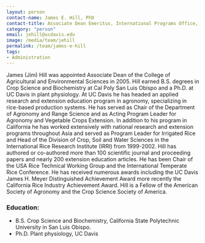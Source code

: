 ```yaml
---
layout: person
contact-name: James E. Hill, PhD
contact-title: Associate Dean Emeritus, International Programs Office, College of Agricultural and Environmental Sciences<br>Rice Specialist, CE Extension
category: "person"
email: jehill@ucdavis.edu
image: /media/team/jehill
permalink: /team/james-e-hill
tags:
- Administration
---
```


James (Jim) Hill was appointed Associate Dean of the College of Agricultural and Environmental Sciences in 2005. Hill earned B.S. degrees in Crop Science and Biochemistry at Cal Poly San Luis Obispo and a Ph.D. at UC Davis in plant physiology. At UC Davis he has headed an applied research and extension education program in agronomy, specializing in rice-based production systems.  He has served as Chair of the Department of Agronomy and Range Science and as Acting Program Leader for Agronomy and Vegetable Crops Extension.  In addition to his program in California he has worked extensively with national research and extension programs throughout Asia and served as Program Leader for Irrigated Rice and Head of the Division of Crop, Soil and Water Sciences in the International Rice Research Institute (IRRI) from 1999-2002. Hill has authored or co-authored more than 100 scientific journal and proceeding papers and nearly 200 extension education articles. He has been Chair of the USA Rice Technical Working Group and the International Temperate Rice Conference. He has received numerous awards including the UC Davis James H. Meyer Distinguished Achievement Award more recently the California Rice Industry Achievement Award. Hill is a Fellow of the American Society of Agronomy and the Crop Science Society of America.

<h3>Education:</h3>
<ul>
<li>B.S. Crop Science and Biochemistry, California State Polytechnic University in San Luis Obispo.</li>
<li>Ph.D. Plant physiology, UC Davis</li>
</ul>
